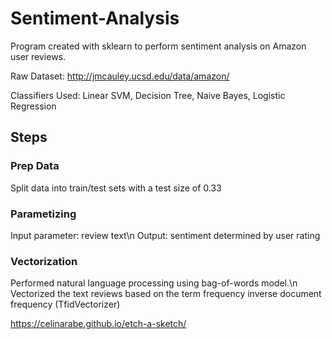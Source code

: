 # Sentiment-Analysis

Program created with sklearn to perform sentiment analysis on Amazon user reviews.

Raw Dataset: http://jmcauley.ucsd.edu/data/amazon/

Classifiers Used:
Linear SVM,
Decision Tree,
Naive Bayes,
Logistic Regression


## Steps

### Prep Data
Split data into train/test sets with a test size of 0.33

### Parametizing
Input parameter: review text\n
Output: sentiment determined by user rating

### Vectorization
Performed natural language processing using bag-of-words model.\n
Vectorized the text reviews based on the term frequency inverse document frequency (TfidVectorizer)



https://celinarabe.github.io/etch-a-sketch/






